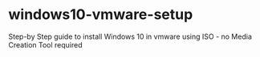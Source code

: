 # windows10-vmware-setup
Step-by Step guide to install Windows 10 in vmware using ISO - no Media Creation Tool required

